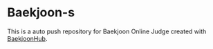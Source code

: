 # Baekjoon-s
This is a auto push repository for Baekjoon Online Judge created with [BaekjoonHub](https://github.com/BaekjoonHub/BaekjoonHub).
